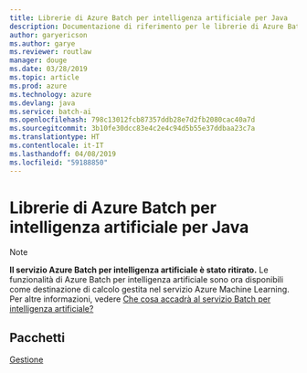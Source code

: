 ```yaml
---
title: Librerie di Azure Batch per intelligenza artificiale per Java
description: Documentazione di riferimento per le librerie di Azure Batch per intelligenza artificiale per Java
author: garyericson
ms.author: garye
ms.reviewer: routlaw
manager: douge
ms.date: 03/28/2019
ms.topic: article
ms.prod: azure
ms.technology: azure
ms.devlang: java
ms.service: batch-ai
ms.openlocfilehash: 798c13012fcb87357ddb28e7d2fb2080cac40a7d
ms.sourcegitcommit: 3b10fe30dcc83e4c2e4c94d5b55e37ddbaa23c7a
ms.translationtype: HT
ms.contentlocale: it-IT
ms.lasthandoff: 04/08/2019
ms.locfileid: "59188850"
---
```

# <a name="azure-batch-ai-libraries-for-java"></a>Librerie di Azure Batch per intelligenza artificiale per Java

>[!Note]
>**Il servizio Azure Batch per intelligenza artificiale è stato ritirato.** Le funzionalità di Azure Batch per intelligenza artificiale sono ora disponibili come destinazione di calcolo gestita nel servizio Azure Machine Learning. Per altre informazioni, vedere [Che cosa accadrà al servizio Batch per intelligenza artificiale?](https://aka.ms/batchai-retirement)

## <a name="packages"></a>Pacchetti

[Gestione](/java/api/overview/azure/batchai/management)